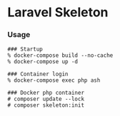 # Laravel Skeleton

### Usage
    ### Startup
    % docker-compose build --no-cache
    % docker-compose up -d
    
    ### Container login
    % docker-compose exec php ash
    
    ### Docker php container
    # composer update --lock
    # composer skeleton:init
